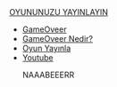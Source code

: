 
<html lang="tr">
<head>
    <meta charset="UTF-8">
    <meta http-equiv="X-UA-Compatible" content="IE=edge">
    <meta name="viewport" content="width=device-width, initial-scale=1.0">
    <title>ROCK REİS</title>
    <link rel="stylesheet" href="style3.css">
</head>
<body>
  <div class="container">
      <div class="navbar">
          <div class="logo">
              <a href="#">OYUNUNUZU YAYINLAYIN</a>
          </div>
          <uL>
              <li><a href="index">GameOveer</a></li>
              <li><a href="index4" class="active">GameOveer Nedir?</a></li>
              <li><a href="index3">Oyun Yayınla</a></li>
              <li><a href="index2">Youtube</a></li>
              <p>NAAABEEERR</p>
          </uL>
      </div>
  </div>

</body>
</html>

